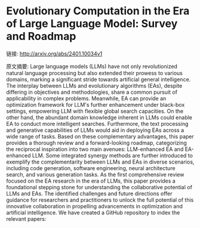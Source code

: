 # Evolutionary Computation in the Era of Large Language Model: Survey and Roadmap

链接: http://arxiv.org/abs/2401.10034v1

原文摘要:
Large language models (LLMs) have not only revolutionized natural language
processing but also extended their prowess to various domains, marking a
significant stride towards artificial general intelligence. The interplay
between LLMs and evolutionary algorithms (EAs), despite differing in objectives
and methodologies, share a common pursuit of applicability in complex problems.
Meanwhile, EA can provide an optimization framework for LLM's further
enhancement under black-box settings, empowering LLM with flexible global
search capacities. On the other hand, the abundant domain knowledge inherent in
LLMs could enable EA to conduct more intelligent searches. Furthermore, the
text processing and generative capabilities of LLMs would aid in deploying EAs
across a wide range of tasks. Based on these complementary advantages, this
paper provides a thorough review and a forward-looking roadmap, categorizing
the reciprocal inspiration into two main avenues: LLM-enhanced EA and
EA-enhanced LLM. Some integrated synergy methods are further introduced to
exemplify the complementarity between LLMs and EAs in diverse scenarios,
including code generation, software engineering, neural architecture search,
and various generation tasks. As the first comprehensive review focused on the
EA research in the era of LLMs, this paper provides a foundational stepping
stone for understanding the collaborative potential of LLMs and EAs. The
identified challenges and future directions offer guidance for researchers and
practitioners to unlock the full potential of this innovative collaboration in
propelling advancements in optimization and artificial intelligence. We have
created a GitHub repository to index the relevant papers:
